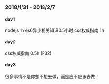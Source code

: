### 2018/1/31 - 2018/2/7
#### day1
nodejs 1h
es6异步相关知识0.5小时
css权威指南 1h
#### day2
css权威指南 0.5h (P32)
#### day3


很多事情不是你想不想去做，而是应不应该去做！
